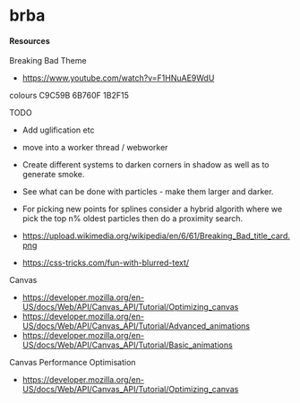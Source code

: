# brba

#### Resources

Breaking Bad Theme
* https://www.youtube.com/watch?v=F1HNuAE9WdU

colours
C9C59B
6B760F
1B2F15

TODO
* Add uglification etc
* move into a worker thread / webworker
* Create different systems to darken corners in shadow as well as to generate smoke.
* See what can be done with particles - make them larger and darker.
* For picking new points for splines consider a hybrid algorith where we pick the top n%
  oldest particles then do a proximity search.

* https://upload.wikimedia.org/wikipedia/en/6/61/Breaking_Bad_title_card.png
* https://css-tricks.com/fun-with-blurred-text/

Canvas
* https://developer.mozilla.org/en-US/docs/Web/API/Canvas_API/Tutorial/Optimizing_canvas
* https://developer.mozilla.org/en-US/docs/Web/API/Canvas_API/Tutorial/Advanced_animations
* https://developer.mozilla.org/en-US/docs/Web/API/Canvas_API/Tutorial/Basic_animations

Canvas Performance Optimisation
* https://developer.mozilla.org/en-US/docs/Web/API/Canvas_API/Tutorial/Optimizing_canvas
